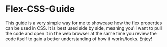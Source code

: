 # Flex-CSS-Guide
This guide is a very simple way for me to showcase how the flex properties can be used in CSS. 
It is best used side by side, meaning you'll want to pull the code and open it in the web browser at the same time you review the code itself to gain a better understanding of how it works/looks. Enjoy! 
